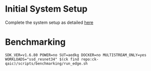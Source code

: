 # Initial System Setup 
Complete the system setup as detailed [here](https://github.com/krai/ck-qaic/blob/main/script/setup.aedk/README.md)

# Benchmarking 
``` 
SDK_VER=v1.6.80 POWER=no SUT=aedkg DOCKER=no MULTISTREAM_ONLY=yes  WORKLOADS="ssd_resnet34" $(ck find repo:ck-qaic)/scripts/benchmarking/run_edge.sh  
```